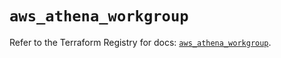 # `aws_athena_workgroup`

Refer to the Terraform Registry for docs: [`aws_athena_workgroup`](https://registry.terraform.io/providers/hashicorp/aws/5.44.0/docs/resources/athena_workgroup).
